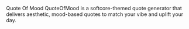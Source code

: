 Quote Of Mood
QuoteOfMood is a softcore-themed quote generator that delivers aesthetic, mood-based quotes to match your vibe and uplift your day.
